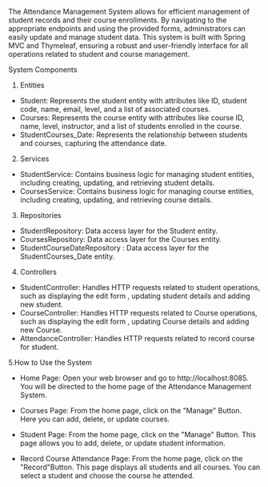 The Attendance Management System allows for efficient management of student records and their course enrollments. By navigating to the appropriate endpoints and using the provided forms, administrators can easily update and manage student data. This system is built with Spring MVC and Thymeleaf, ensuring a robust and user-friendly interface for all operations related to student and course management.

System Components
1. Entities
- Student: Represents the student entity with attributes like ID, student code, name, email, level, and a list of associated courses.
- Courses: Represents the course entity with attributes like course ID, name, level, instructor, and a list of students enrolled in the course.
- StudentCourses_Date: Represents the relationship between students and courses, capturing the attendance date.

2. Services
- StudentService: Contains business logic for managing student entities, including creating, updating, and retrieving student details.
- CoursesService: Contains business logic for managing course entities, including creating, updating, and retrieving course details.

3. Repositories
- StudentRepository: Data access layer for the Student entity.
- CoursesRepository: Data access layer for the Courses entity.
- StudentCourseDateRepository : Data access layer for the StudentCourses_Date entity.

4. Controllers
- StudentController: Handles HTTP requests related to student operations, such as displaying the edit form , updating student details and adding new student.
- CourseController: Handles HTTP requests related to Course operations, such as displaying the edit form , updating Course details and adding new Course.
- AttendanceController: Handles HTTP requests related to record course for student.

5.How to Use the System
- Home Page:
Open your web browser and go to http://localhost:8085.
You will be directed to the home page of the Attendance Management System.

- Courses Page:
From the home page, click on the "Manage" Button.  
Here you can add, delete, or update courses.

- Student Page:
From the home page, click on the "Manage" Button.
This page allows you to add, delete, or update student information.

- Record Course Attendance Page:
From the home page, click on the "Record"Button.
This page displays all students and all courses.
You can select a student and choose the course he attended.
